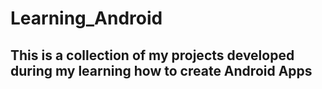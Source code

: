 # Learning_Android

## This is a collection of my projects developed during my learning how to create Android Apps
